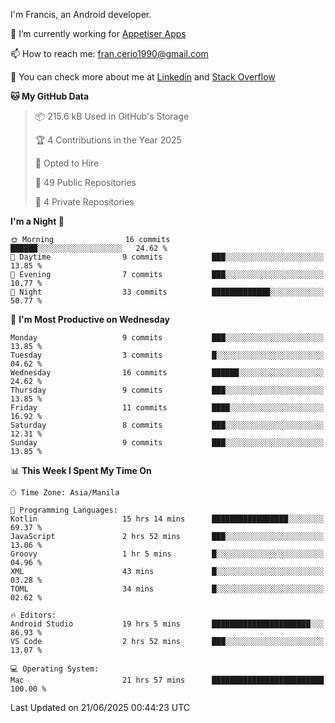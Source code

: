 
I'm Francis, an Android developer.

🔭 I’m currently working for [Appetiser Apps](http://appetiser.com.au)

📫 How to reach me: fran.cerio1990@gmail.com

👀 You can check more about me at [Linkedin](https://www.linkedin.com/in/francerio/) and [Stack Overflow](https://stackoverflow.com/users/1614267/fran-ceriu)



<!--START_SECTION:waka-->
**🐱 My GitHub Data** 

> 📦 215.6 kB Used in GitHub's Storage 
 > 
> 🏆 4 Contributions in the Year 2025
 > 
> 💼 Opted to Hire
 > 
> 📜 49 Public Repositories 
 > 
> 🔑 4 Private Repositories 
 > 
**I'm a Night 🦉** 

```text
🌞 Morning                16 commits          ██████░░░░░░░░░░░░░░░░░░░   24.62 % 
🌆 Daytime                9 commits           ███░░░░░░░░░░░░░░░░░░░░░░   13.85 % 
🌃 Evening                7 commits           ███░░░░░░░░░░░░░░░░░░░░░░   10.77 % 
🌙 Night                  33 commits          █████████████░░░░░░░░░░░░   50.77 % 
```
📅 **I'm Most Productive on Wednesday** 

```text
Monday                   9 commits           ███░░░░░░░░░░░░░░░░░░░░░░   13.85 % 
Tuesday                  3 commits           █░░░░░░░░░░░░░░░░░░░░░░░░   04.62 % 
Wednesday                16 commits          ██████░░░░░░░░░░░░░░░░░░░   24.62 % 
Thursday                 9 commits           ███░░░░░░░░░░░░░░░░░░░░░░   13.85 % 
Friday                   11 commits          ████░░░░░░░░░░░░░░░░░░░░░   16.92 % 
Saturday                 8 commits           ███░░░░░░░░░░░░░░░░░░░░░░   12.31 % 
Sunday                   9 commits           ███░░░░░░░░░░░░░░░░░░░░░░   13.85 % 
```


📊 **This Week I Spent My Time On** 

```text
🕑︎ Time Zone: Asia/Manila

💬 Programming Languages: 
Kotlin                   15 hrs 14 mins      █████████████████░░░░░░░░   69.37 % 
JavaScript               2 hrs 52 mins       ███░░░░░░░░░░░░░░░░░░░░░░   13.06 % 
Groovy                   1 hr 5 mins         █░░░░░░░░░░░░░░░░░░░░░░░░   04.96 % 
XML                      43 mins             █░░░░░░░░░░░░░░░░░░░░░░░░   03.28 % 
TOML                     34 mins             █░░░░░░░░░░░░░░░░░░░░░░░░   02.62 % 

🔥 Editors: 
Android Studio           19 hrs 5 mins       ██████████████████████░░░   86.93 % 
VS Code                  2 hrs 52 mins       ███░░░░░░░░░░░░░░░░░░░░░░   13.07 % 

💻 Operating System: 
Mac                      21 hrs 57 mins      █████████████████████████   100.00 % 
```


 Last Updated on 21/06/2025 00:44:23 UTC
<!--END_SECTION:waka-->

